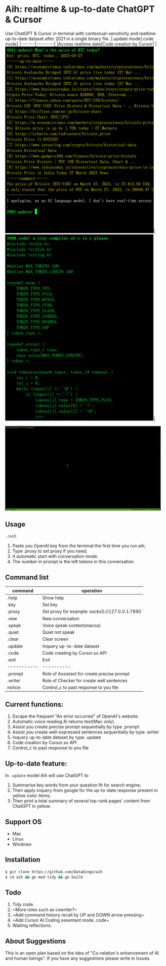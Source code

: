 # Aih: realtime & up-to-date ChatGPT & Cursor

Use ChatGPT & Cursor in terminal with contextual-sensitivity and realtime up-to-date dataset after 2021 in a single binary file.
|.update mode|.code mode|
|-------|---------|
|Access realtime date|Code creation by Cursor|
|![screenshot](aih_update.png)|![screenshot](aih_code.png)|

![screenshot](aih.gif)

## Usage
```bash
./aih
```
1. Paste you OpenAI key from the terminal the first time you run aih;
2. Type .proxy to set proxy if you need;
3. It automatic start with conversation mode.
4. The number in prompt is the left tokens in this conversation.

## Command list
|command   | operation|
|----------|----------|
|.help      | Show help|
|.key       | Set key|
|.proxy     | Set proxy for example: socks5://127.0.0.1:7890|
|.new       | New conversation|
|.speak     | Voice speak context(macos)|
|.quiet     | Quiet not speak |
|.clear     | Clear screen|
|.update    | Inquery up-to-date dataset|
|.code      | Code creating by Cursor.so API|
|.exit      | Exit|
|-----------|----------|
|.prompt    | Role of Assistant for create precise prompt|
|.writer    | Role of Checker for create well sentences|
|notice:    | Control_c to past response to you file|

## Current functions:
1. Escape the frequent "An error occurred" of OpenAI's website.
2. Automatic voice reading AI returns text(Mac only). 
3. Assist you create precise prompt sequentially by type .prompt
4. Assist you create well-expressed sentences sequentially by type .writer
5. Inquery up-to-date dataset by type .update
6. Code creation by Cursor.so API
7. Control_c to past response to you file

## Up-to-date feature:
In `.update` model Aih will use ChatGPT to 
1. Summarise key words from your question fit for search engine;
2. Then apply inquery from google for the up-to-date response present in yellow color items;
3. Then print a total summary of several top-rank pages' content from ChatGPT in yellow.

## Support OS
- Mac
- Linux
- Windows

## Installation
```bash
$ git clone https://github.com/Databingo/aih
$ cd aih && go mod tidy && go build 
```

## Todo
1. Tidy code.
2. ~More roles such as cowriter?~
3. ~Add command history recall by UP and DOWN arrow pressing~
4. ~Add Cursor AI Coding assentant mode .code~
5. Waiting reflections.

## About Suggestions
This is an open plan based on the idea of "Co-relation's enhancement of AI and human beings".
If you have any suggestions please write in Issues.


